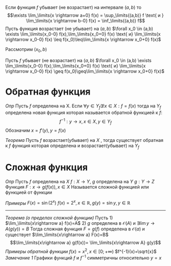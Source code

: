 Если функция $f$ убывает (не возрастает) на интервале $(a,b)$ то $$\exists \lim_\limits{x \rightarrow a+0} f(x) = \sup_\limits{(a,b)} f \text{ и } \lim_\limits{x \rightarrow b-0} f(x) = \inf_\limits{(a,b)} f$$ 
Пусть функция возрастает (не убывает) на $(a,b)$ $\forall x_0 \in (a,b) \exists \lim_\limits{x_0-0} f(x),\lim_\limits{x_0+0} f(x) \text{ и} \lim_\limits{x \rightarrow x_0-0} f(x) \leq f(x_0)\leq\lim_\limits{x \rightarrow x_0+0} f(x)$ 

Рассмотрим $(x_0,b)$

Пусть $f$ убывает (не возрастает) на $(a,b)$ $\forall x_0 \in (a,b) \exists \lim_\limits{x_0-0} f(x),\lim_\limits{x_0+0} f(x) \text{ и} \lim_\limits{x \rightarrow x_0-0} f(x) \geq f(x_0)\geq\lim_\limits{x \rightarrow x_0+0} f(x)$ 
# Обратная функция

_Опр_ Пусть $f$ определена на X. Если $\forall y \in Y_f \exists !x\in X: f=f(x)$ тогда на $Y_f$ определена новая функция которая называется обратной функцией к $f:$
$$f^{-1}:y\rightarrow x,x \in X, y \in Y_f$$
Обозначим $x=f'(y), y=f(x)$ 

_Теорема_ Пусть $f$ возрастает(убывает) на $X$ , тогда существует обратная к $f$ функция которая определена и возрастает(убывает) на $Y_f$

# Сложная функция

_Опр_ Пусть $f$ определена на $X$ $f:X \rightarrow Y,$  $g$ определена на $Y$ $g:Y \rightarrow Z$
Функция $F:x\rightarrow g(f(x)), x\in X$ Называется сложной функцией или функцией от функции

_Примеры_ 
$F(x)=\sin(2^x)$ 
$f(x)=2^x, x\in \mathbb R, g(y)=\sin y, y\in \mathbb R$ 

___
_Теорема (о пределах сложной функции)_ Пусть 1) $\lim_\limits{x\rightarrow a} f(x)=A$ 2) $g$ определена в $\mathcal{O}(A)$ и $\exists \lim\limits{y\rightarrow A}(g(y))=B$ Тогда  сложная функция $F=g(f)$ определена в $\mathcal{O}(a)$ и существует  $\lim_\limits{x\rightarrow a} F(x)=B$
$$\lim_\limits{x\rightarrow a} g(f(x))= \lim_\limits{x\rightarrow A} g(y)$$ _Примеры обратной функции_
$f(x)=x^2, x \in [0;+\infty)$ 
$f^{-1}(x)=\sqrt{x}$ 
_Замечание 1_ Графики функций $f$ и $f^{-1}$ симметричны относительно $y=x$